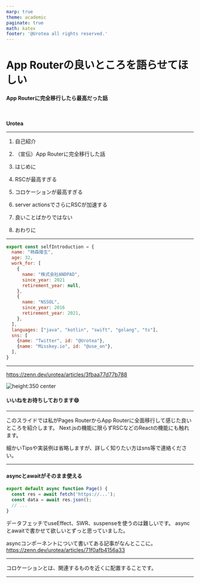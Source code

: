 ```yaml
---
marp: true
theme: academic
paginate: true
math: katex
footer: '@Urotea all rights reserved.'
---
```


<style>
@import url('https://fonts.googleapis.com/css2?family=Noto+Sans+JP:wght@100..900&display=swap');
section {
  font-family: "Noto Sans JP", sans-serif;
  font-optical-sizing: auto;
  font-weight: <weight>;
  font-style: normal;
}
</style>

<!-- _class: lead -->

# App Routerの良いところを語らせてほしい

#### App Routerに完全移行したら最高だった話

<br>

**Urotea**

---

<!-- _header: 目次 -->

1. 自己紹介

1. （宣伝）App Routerに完全移行した話
1. はじめに
1. RSCが最高すぎる
1. コロケーションが最高すぎる
1. server actionsでさらにRSCが加速する
1. 良いことばかりではない
1. おわりに

---

<!-- _header: 自己紹介 -->

```js
export const selfIntroduction = {
  name: "柿森隆生",
  age: 32,
  work_for: [
    {
      name: "株式会社ANDPAD",
      since_year: 2021
      retirement_year: null,
    },
    {
      name: "NSSOL",
      since_year: 2016
      retirement_year: 2021,
    },
  ],
  languages: ["java", "kotlin", "swift", "golang", "ts"],
  sns: [
    {name: "Twitter", id: "@Urotea"},
    {name: "Misskey.io", id: "@use_on"},
  ],
}
```

---

<!-- _header: （宣伝）App Routerに完全移行した話 -->

https://zenn.dev/urotea/articles/3fbaa77d77b788

![height:350 center](https://res.cloudinary.com/zenn/image/upload/s--N74gF2lq--/c_fit%2Cg_north_west%2Cl_text:notosansjp-medium.otf_55:1%25E5%25B9%25B4%25E3%2581%258B%25E3%2581%2591%25E3%2581%25A6Next.js%25E3%2581%25AEapp%2520router%25E3%2581%25B8%25E5%25AE%258C%25E5%2585%25A8%25E7%25A7%25BB%25E8%25A1%258C%25E3%2581%2597%25E3%2581%259F%25E8%25A9%25B1%2Cw_1010%2Cx_90%2Cy_100/g_south_west%2Cl_text:notosansjp-medium.otf_37:urotea%2Cx_203%2Cy_121/g_south_west%2Ch_90%2Cl_fetch:aHR0cHM6Ly96ZW5uLWRldi5naXRodWIuaW8vZGVmYXVsdC1hdmF0YXJzL2RhcmsvdS5wbmc=%2Cr_max%2Cw_90%2Cx_87%2Cy_95/v1627283836/default/og-base-w1200-v2.png)

#### いいねをお待ちしております:smile:

---

<!-- _header: はじめに -->

このスライドでは私がPages RouterからApp Routerに全面移行して感じた良いところを紹介します。
Next.jsの機能に限らずRSCなどのReactの機能にも触れます。

細かいTipsや実装例は省略しますが、詳しく知りたい方はsns等で連絡ください。

---

<!-- _header: RSCが最高すぎる -->

#### asyncとawaitがそのまま使える

```ts
export default async function Page() {
  const res = await fetch('https://...');
  const data = await res.json();
  // ...
}
```

データフェッチでuseEffect、SWR、suspenseを使うのは難しいです。
asyncとawaitで書かせて欲しいとずっと思っていました。

asyncコンポーネントについて書いてある記事がなんとここに。
https://zenn.dev/urotea/articles/71f0afb4156a33

---

<!-- _header: コロケーションが最高すぎる -->

コロケーションとは、関連するものを近くに配置することです。

---
